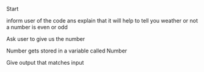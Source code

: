 Start

inform user of the code ans explain that it will help to tell you weather or not a number is even or odd

Ask user to give us the number

Number gets stored in a variable called Number

Give output that matches input

